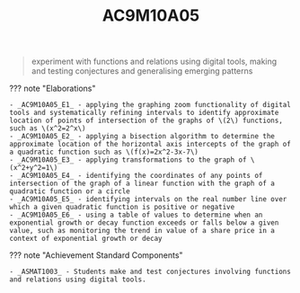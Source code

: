 ﻿---
backlinks:
- title: Learning Areas
  url: /sense/Teaching/Curriculum/v9/v9-learning-areas.html
tags: australian-curriculum
title: AC9M10A05
type: note
---
> experiment with functions and relations using digital tools, making and testing conjectures and generalising emerging patterns

??? note "Elaborations"

	- _AC9M10A05_E1_ - applying the graphing zoom functionality of digital tools and systematically refining intervals to identify approximate location of points of intersection of the graphs of \(2\) functions, such as \(x^2=2^x\)
	- _AC9M10A05_E2_ - applying a bisection algorithm to determine the approximate location of the horizontal axis intercepts of the graph of a quadratic function such as \(f(x)=2x^2-3x-7\)
	- _AC9M10A05_E3_ - applying transformations to the graph of \(x^2+y^2=1\)
	- _AC9M10A05_E4_ - identifying the coordinates of any points of intersection of the graph of a linear function with the graph of a quadratic function or a circle
	- _AC9M10A05_E5_ - identifying intervals on the real number line over which a given quadratic function is positive or negative
	- _AC9M10A05_E6_ - using a table of values to determine when an exponential growth or decay function exceeds or falls below a given value, such as monitoring the trend in value of a share price in a context of exponential growth or decay
??? note "Achievement Standard Components"

	- _ASMAT1003_ - Students make and test conjectures involving functions and relations using digital tools.